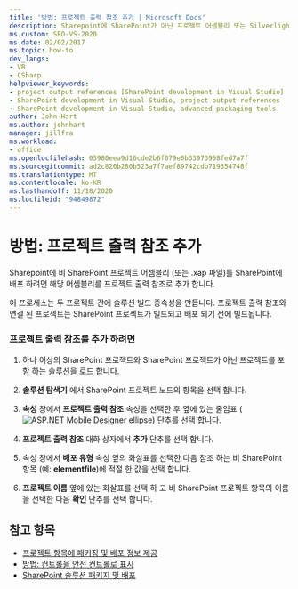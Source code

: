 ```yaml
---
title: '방법: 프로젝트 출력 참조 추가 | Microsoft Docs'
description: Sharepoint에 SharePoint가 아닌 프로젝트 어셈블리 또는 Silverlight 프로젝트의 .xap 파일을 배포할 수 있도록 프로젝트 출력 참조를 추가 하는 방법을 알아봅니다.
ms.custom: SEO-VS-2020
ms.date: 02/02/2017
ms.topic: how-to
dev_langs:
- VB
- CSharp
helpviewer_keywords:
- project output references [SharePoint development in Visual Studio]
- SharePoint development in Visual Studio, project output references
- SharePoint development in Visual Studio, advanced packaging tools
author: John-Hart
ms.author: johnhart
manager: jillfra
ms.workload:
- office
ms.openlocfilehash: 03980eea9d16cde2b6f079e0b33973958fed7a7f
ms.sourcegitcommit: ad2c820b280b523a7f7aef89742cdb719354748f
ms.translationtype: MT
ms.contentlocale: ko-KR
ms.lasthandoff: 11/18/2020
ms.locfileid: "94849872"
---
```

# <a name="how-to-add-a-project-output-reference"></a>방법: 프로젝트 출력 참조 추가
  Sharepoint에 비 SharePoint 프로젝트 어셈블리 (또는 .xap 파일)를 SharePoint에 배포 하려면 해당 어셈블리를 프로젝트 출력 참조로 추가 합니다.

 이 프로세스는 두 프로젝트 간에 솔루션 빌드 종속성을 만듭니다. 프로젝트 출력 참조와 연결 된 프로젝트는 SharePoint 프로젝트가 빌드되고 배포 되기 전에 빌드됩니다.

### <a name="to-add-a-project-output-reference"></a>프로젝트 출력 참조를 추가 하려면

1. 하나 이상의 SharePoint 프로젝트와 SharePoint 프로젝트가 아닌 프로젝트를 포함 하는 솔루션을 로드 합니다.

2. **솔루션 탐색기** 에서 SharePoint 프로젝트 노드의 항목을 선택 합니다.

3. **속성** 창에서 **프로젝트 출력 참조** 속성을 선택한 후 옆에 있는 줄임표 (![ASP.NET Mobile Designer ellipse](../sharepoint/media/mwellipsis.gif "ASP.NET 모바일 디자이너 줄임표")) 단추를 선택 합니다.

4. **프로젝트 출력 참조** 대화 상자에서 **추가** 단추를 선택 합니다.

5. 속성 창에서 **배포 유형** 속성 옆의 화살표를 선택한 다음 참조 하는 비 SharePoint 항목 (예: **elementfile**)에 적절 한 값을 선택 합니다.

6. **프로젝트 이름** 옆에 있는 화살표를 선택 하 고 비 SharePoint 프로젝트 항목의 이름을 선택한 다음 **확인** 단추를 선택 합니다.

## <a name="see-also"></a>참고 항목
- [프로젝트 항목에 패키징 및 배포 정보 제공](../sharepoint/providing-packaging-and-deployment-information-in-project-items.md)
- [방법: 컨트롤을 안전 컨트롤로 표시](../sharepoint/how-to-mark-controls-as-safe-controls.md)
- [SharePoint 솔루션 패키지 및 배포](../sharepoint/packaging-and-deploying-sharepoint-solutions.md)
